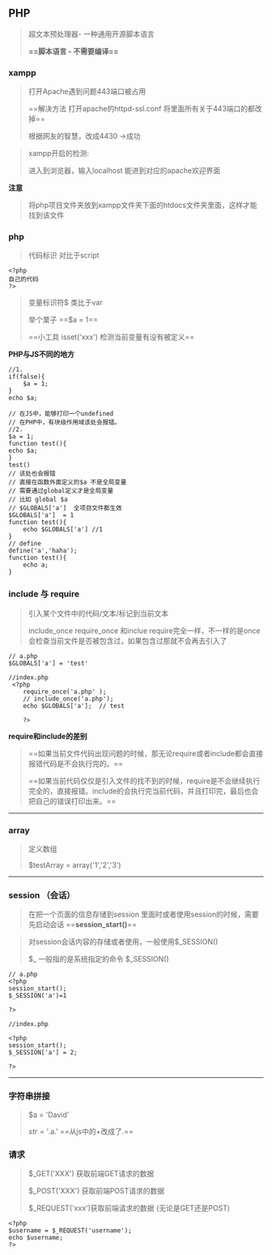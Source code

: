 ## PHP
> 超文本预处理器- 一种通用开源脚本语言
>
> **==脚本语言 - 不需要编译==** 

### xampp
> 打开Apache遇到问题443端口被占用
>
> ==解决方法 打开apache的httpd-ssl.conf 将里面所有关于443端口的都改掉==
>
> 根据网友的智慧，改成4430 ->成功

> xampp开启的检测:
>
> 进入到浏览器，输入localhost 能进到对应的apache欢迎界面

**注意**
> 将php项目文件夹放到xampp文件夹下面的htdocs文件夹里面，这样才能找到该文件

### php
> 代码标识 对比于script


```
<?php
自己的代码
?>
```
> 变量标识符$ 类比于var
>
> 举个栗子  ==$a = 1==
>
> ==小工具 isset('xxx') 检测当前变量有没有被定义==
>
**PHP与JS不同的地方**

```
//1.
if(false){
    $a = 1;
}
echo $a;

// 在JS中，能够打印一个undefined  
// 在PHP中，有块级作用域该处会报错。
//2.
$a = 1;
function test(){
echo $a;
}
test()
// 该处也会报错 
// 直接在函数外面定义的$a 不是全局变量
// 需要通过global定义才是全局变量
// 比如 global $a
// $GLOBALS['a']  全项目文件都生效
$GLOBALS['a']  = 1
function test(){
    echo $GLOBALS['a'] //1
}
// define
define('a','haha');
function test(){
    echo a;
}
```
### include 与 require
> 引入某个文件中的代码/文本/标记到当前文本
>
> include_once require_once 和inclue require完全一样，不一样的是once会检查当前文件是否被包含过，如果包含过那就不会再去引入了

```
// a.php
$GLOBALS['a'] = 'test'

//index.php
 <?php
    require_once('a.php' );
    // include_once('a.php');
    echo $GLOBALS['a'];  // test
    
    ?>
```
**require和include的差别**
> ==如果当前文件代码出现问题的时候，那无论require或者include都会直接报错代码是不会执行完的。==
>
> ==如果当前代码仅仅是引入文件的找不到的时候，require是不会继续执行完全的，直接报错。include的会执行完当前代码，并且打印完，最后也会把自己的错误打印出来。==
---

### array
> 定义数组
>
> $testArray = array('1','2','3')   
---
### session （会话）
> 在把一个页面的信息存储到session 里面时或者使用session的时候，需要先启动会话 ==**session_start()**==

> 对session会话内容的存储或者使用，一般使用$_SESSION()
>
> $_ 一般指的是系统指定的命令 $_SESSION()
```
// a.php
<?php
session_start();
$_SESSION('a')=1

?>

//index.php

<?php 
session_start();
$_SESSION['a'] = 2;

?>

```
---
### 字符串拼接

> $a = 'David'
>
> $str = '.$a.' ==从js中的+改成了.==
### 请求
> $_GET('XXX') 获取前端GET请求的数据
>
> $_POST('XXX') 获取前端POST请求的数据
>
> $_REQUEST('xxx')获取前端请求的数据 (无论是GET还是POST)


```
<?php
$username = $_REQUEST('username');
echo $username;
?>
```









